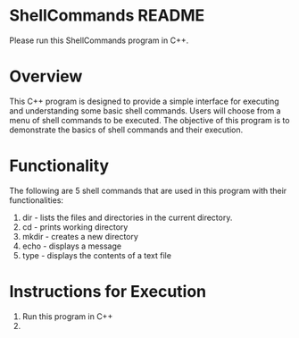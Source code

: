 # ShellCommands README

Please run this ShellCommands program in C++. 

# Overview

This C++ program is designed to provide a simple interface for executing and understanding some basic shell commands. Users will choose from a menu of shell commands to be executed. The objective of this program is to demonstrate the basics of shell commands and their execution.

# Functionality
The following are 5 shell commands that are used in this program with their functionalities:
1. dir - lists the files and directories in the current directory.
2. cd - prints working directory
3. mkdir - creates a new directory
4. echo - displays a message
5. type - displays the contents of a text file

# Instructions for Execution
1. Run this program in C++
2. 
